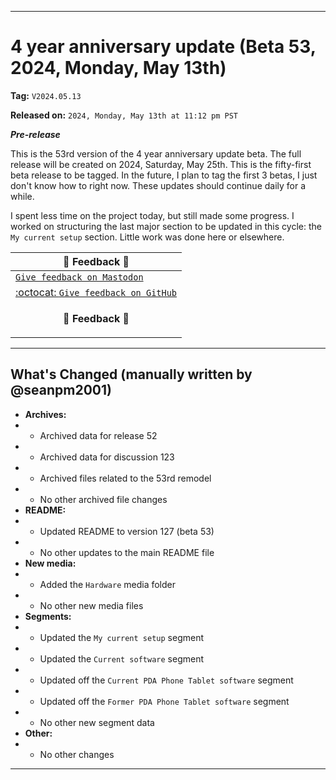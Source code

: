 
***

# 4 year anniversary update (Beta 53, 2024, Monday, May 13th)

**Tag:** `V2024.05.13`

**Released on:** `2024, Monday, May 13th at 11:12 pm PST`

***Pre-release***

This is the 53rd version of the 4 year anniversary update beta. The full release will be created on 2024, Saturday, May 25th. This is the fifty-first beta release to be tagged. In the future, I plan to tag the first 3 betas, I just don't know how to right now. These updates should continue daily for a while.

I spent less time on the project today, but still made some progress. I worked on structuring the last major section to be updated in this cycle: the `My current setup` section. Little work was done here or elsewhere.

| 📣️ Feedback 💬️ |
|---|
| [`Give feedback on Mastodon`](https://techhub.social/deck/@seanpm2001/112237731368032617) |
| [:octocat: `Give feedback on GitHub`](https://github.com/seanpm2001/seanpm2001/discussions/124/) |
| <p align="center"><b>💬️ Feedback 📣️</b></p> |

---

## What's Changed (manually written by @seanpm2001)

- **Archives:**
- - Archived data for release 52
- - Archived data for discussion 123
- - Archived files related to the 53rd remodel <!-- This number should be 1 higher than the release data 2 lines above, and should match the README beta version) !-->
- - No other archived file changes
- **README:**
- - Updated README to version 127 (beta 53)
- - No other updates to the main README file
- **New media:**
- - Added the `Hardware` media folder
- - No other new media files
- **Segments:**
- - Updated the `My current setup` segment
- - Updated the `Current software` segment
- - Updated off the `Current PDA Phone Tablet software` segment
- - Updated off the `Former PDA Phone Tablet software` segment
- - No other new segment data
- **Other:**
- - No other changes

***
